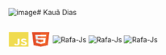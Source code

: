 ![image](https://github.com/user-attachments/assets/e3a580d3-9295-4725-9473-c445196a7b63)# Kauã Dias

<div style="display: inline_block"><br>
  <img align="center" alt="Rafa-Js" height="30" width="40" src="https://raw.githubusercontent.com/devicons/devicon/master/icons/javascript/javascript-plain.svg">
  <img align="center" alt="Rafa-HTML" height="30" width="40" src="https://raw.githubusercontent.com/devicons/devicon/master/icons/html5/html5-original.svg">
  <img align="center" alt="Rafa-Js" height="30" width="40" src="https://preview.redd.it/cius2rsy7jve1.jpeg?auto=webp&s=87e94c83910e55ba8613f4b61de4c1fe45ba363b">
  <img align="center" alt="Rafa-Js" height="30" width="40" src="https://encrypted-tbn0.gstatic.com/images?q=tbn:ANd9GcQzKVrVcrrTL7A8B75qwwrpkAx3uOewEt9RbA&s">
  <img align="center" alt="Rafa-Js" height="30" width="40" src="https://encrypted-tbn0.gstatic.com/images?q=tbn:ANd9GcR2dcafRj0mSvRVQlDOuMn2A3hzxP_237gUUNaC40idGwxtzoT_Mmiu_pP1iCD_kmkjXPM&usqp=CAU">
